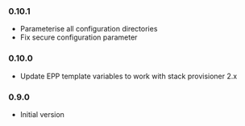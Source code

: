 ### 0.10.1
* Parameterise all configuration directories
* Fix secure configuration parameter

### 0.10.0
* Update EPP template variables to work with stack provisioner 2.x 

### 0.9.0
* Initial version

